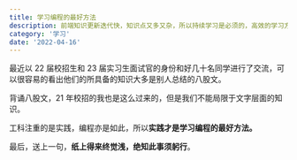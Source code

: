 ```yaml
---
title: 学习编程的最好方法
description: 前端知识更新迭代快，知识点又多又杂，所以持续学习是必须的，高效的学习方法也是必要的。
category: '学习'
date: '2022-04-16'
---
```


最近以 22 届校招生和 23 届实习生面试官的身份和好几十名同学进行了交流，可以很容易的看出他们的所具备的知识大多是别人总结的八股文。

背诵八股文，21 年校招的我也是这么过来的，但是我们不能局限于文字层面的知识。

工科注重的是实践，编程亦是如此，所以**实践才是学习编程的最好方法。**

最后，送上一句，**纸上得来终觉浅，绝知此事须躬行**。

